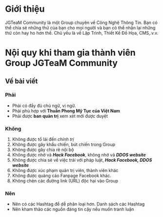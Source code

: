 # Giới thiệu

JGTeaM Community là một Group chuyên về Công Nghệ Thông Tin. Bạn có thể chia sẻ những thứ của bạn cho mọi người và bạn có thể nhận lại những thứ còn hay ho hơn thế. Chủ yếu là về Lập Trình, Thiết Kế Đồ Họa, CMS,.v.v.

# Nội quy khi tham gia thành viên Group JGTeaM Community

## Về bài viết

### Phải

- Phải có đầy đủ chủ ngữ, vị ngữ.
- Phải phù hợp với **Thuần Phong Mỹ Tục của Việt Nam**
- Phải được **ban quản trị** xem xét mới được duyệt

### Không

1. Không được tổ lái đến *chính trị*
1. Không được gây khẩu chiến, bút chiến trong Group
1. Không được gây chia rẽ nội bộ
1. Không được nhờ vả ***Hack Facebook***, không nhờ vả ***DDOS website***
1. Không được chia sẻ về việc trái với pháp luật, ***Hack Facebook, DDOS website***
1. Không được xúc phạm quản trị viên, thành viên khác
1. Không được quảng cáo Fanpage Facebook khác.
1. Không chèn các đường link (URL) độc hại vào Group

### Nên

- Nên có các Hashtag để dễ phân loại hơn. Danh sách các Hashtag
- Nên kham thảo các nguồn đáng tin cậy nếu muốn tranh luận
